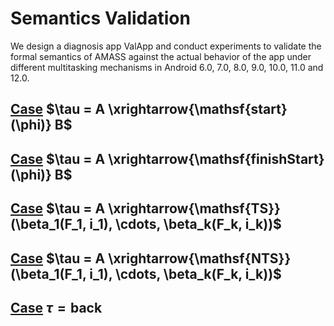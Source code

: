 # Semantics Validation
We design a diagnosis app ValApp and conduct experiments to validate the formal semantics of AMASS against the actual behavior of the app under different multitasking mechanisms in Android 6.0, 7.0, 8.0, 9.0, 10.0, 11.0 and 12.0.
## [Case](http://htmlpreview.github.io/?https://github.com/Jinlong-He/TaskDroid/blob/master/semantics_validation/semantics_validation_start.htm) $\tau = A \xrightarrow{\mathsf{start}(\phi)} B$
## [Case](http://htmlpreview.github.io/?https://github.com/Jinlong-He/TaskDroid/blob/master/semantics_validation/semantics_validation_finish.htm) $\tau = A \xrightarrow{\mathsf{finishStart}(\phi)} B$
## [Case](http://htmlpreview.github.io/?https://github.com/Jinlong-He/TaskDroid/blob/master/semantics_validation/semantics_validation_TS.htm) $\tau = A \xrightarrow{\mathsf{TS}} (\beta_1(F_1, i_1), \cdots, \beta_k(F_k, i_k))$
## [Case](http://htmlpreview.github.io/?https://github.com/Jinlong-He/TaskDroid/blob/master/semantics_validation/semantics_validation_NTS.htm) $\tau = A \xrightarrow{\mathsf{NTS}} (\beta_1(F_1, i_1), \cdots, \beta_k(F_k, i_k))$
## [Case](http://htmlpreview.github.io/?https://github.com/Jinlong-He/TaskDroid/blob/master/semantics_validation/semantics_validation_back.htm) $\tau = \mathsf{back}$
